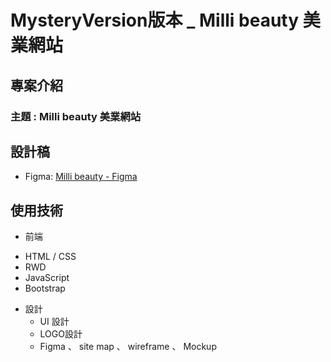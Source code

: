 

# MysteryVersion版本 _  Milli beauty 美業網站


## 專案介紹

### 主題 :  Milli beauty 美業網站


## 設計稿

- Figma: [Milli beauty - Figma]([https://www.figma.com/file/bz1NBzFzMaPztORkulWK7S/%E7%B8%BD%E7%B5%B1%E9%96%8B%E7%A5%A8%E5%9C%B0%E5%9C%96?type=design&node-id=491-2252&mode=design&t=v52ZZCgi7cons4p9-0](https://www.figma.com/file/cKESGKHFQcDtvZHmULsVwp/%E5%B0%88%E9%A1%8C2?type=design&node-id=952-501&mode=design&t=SK0QOYa4b9s2VVAU-0))


## 使用技術
* 前端
 - HTML / CSS
 - RWD
 - JavaScript
 - Bootstrap

* 設計
  - UI 設計
  - LOGO設計
  - Figma 、  site map 、 wireframe 、 Mockup


